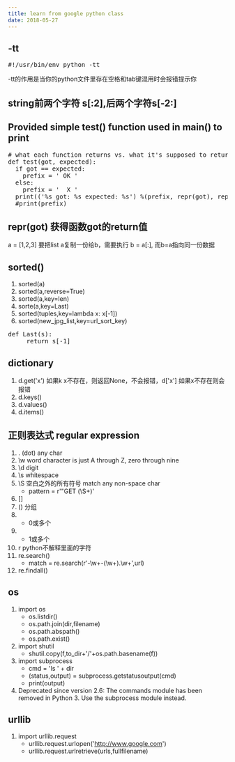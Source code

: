 ```yaml
---
title: learn from google python class
date: 2018-05-27
---
```


## -tt

<pre>
#!/usr/bin/env python -tt
</pre>

-tt的作用是当你的python文件里存在空格和tab键混用时会报错提示你


## string前两个字符 s[:2],后两个字符s[-2:]


## Provided simple test() function used in main() to print

<pre>
# what each function returns vs. what it's supposed to return.
def test(got, expected):
  if got == expected:
    prefix = ' OK '
  else:
    prefix = '  X '
  print(('%s got: %s expected: %s') %(prefix, repr(got), repr(expected)))
  #print(prefix)
</pre>
  
  
## repr(got) 获得函数got的return值
  
 a = [1,2,3] 
 要把list a复制一份给b，需要执行 b = a[:], 而b=a指向同一份数据

## sorted()
1. sorted(a)
2. sorted(a,reverse=True)
3. sorted(a,key=len)
4. sorte(a,key=Last)
5. sorted(tuples,key=lambda x: x[-1])
6. sorted(new_jpg_list,key=url_sort_key)

<pre>
def Last(s):
     return s[-1]
</pre>

## dictionary 
1. d.get('x') 如果k x不存在，则返回None，不会报错，d['x'] 如果x不存在则会报错
2. d.keys()
3. d.values()
4. d.items()

## 正则表达式 regular expression
1. . (dot) any char
2. \w word character is just A through Z, zero through nine
3. \d digit
4. \s whitespace
5. \S 空白之外的所有符号 match any non-space char
    * pattern = r'"GET (\S+)'
6. []
7. () 分组
8. * 0或多个
9. + 1或多个
10. r python不解释里面的字符
11. re.search()
    * match = re.search(r'-\w+-(\w+)\.\w+',url)
12. re.findall()

## os
1. import os
    * os.listdir()
    * os.path.join(dir,filename)
    * os.path.abspath()
    * os.path.exist()
2. import shutil
    * shutil.copy(f,to_dir+'/'+os.path.basename(f))
3. import subprocess
    * cmd = 'ls ' + dir
	* (status,output) = subprocess.getstatusoutput(cmd)
	* print(output)
4. Deprecated since version 2.6: The commands module has been removed in Python 3. Use the subprocess module instead.

## urllib
1. import urllib.request
    * urllib.request.urlopen('http://www.google.com')
	* urllib.request.urlretrieve(urls,fullfilename)




 
 